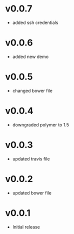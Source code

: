 v0.0.7
==================
* added ssh credentials

v0.0.6
==================
* added new demo

v0.0.5
==================
* changed bower file

v0.0.4
==================
* downgraded polymer to 1.5

v0.0.3
==================
* updated travis file

v0.0.2
==================
* updated bower file

v0.0.1
==================
* Initial release
